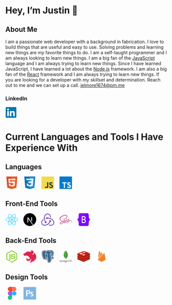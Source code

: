 # Hey, I’m Justin 🤗

## About Me

I am a passionate web developer with a background in fabrication. I love to build things that are useful and easy to use. Solving problems and learning new things are my favorite things to do. I am a self-taught programmer and I am always looking to learn new things. I am a big fan of the [JavaScript](https://developer.mozilla.org/en-US/docs/Web/JavaScript) language and I am always trying to learn new things. Since I have learned JavaScript, I have learned a lot about the [Node.js](https://nodejs.org/) framework. I am also a big fan of the [React](https://reactjs.org/) framework and I am always trying to learn new things. If you are looking for a developer with my skillset and determination. Reach
out to me and we can set up a call. [jelmore1674@pm.me](jelmore1674@pm.me)

### LinkedIn

[<img src="https://raw.githubusercontent.com/devicons/devicon/9f4f5cdb393299a81125eb5127929ea7bfe42889/icons/linkedin/linkedin-original.svg" width=35px>](https://www.linkedin.com/in/justin-elmore-05087819a/)

# Current Languages and Tools I Have Experience With

## Languages

<img src="https://raw.githubusercontent.com/devicons/devicon/9f4f5cdb393299a81125eb5127929ea7bfe42889/icons/html5/html5-original.svg" width=40px style="margin-right: 1rem"><img src="https://raw.githubusercontent.com/devicons/devicon/9f4f5cdb393299a81125eb5127929ea7bfe42889/icons/css3/css3-original.svg" width=40px style="margin-right: 1rem"><img src="https://raw.githubusercontent.com/devicons/devicon/9f4f5cdb393299a81125eb5127929ea7bfe42889/icons/javascript/javascript-original.svg" width=40px style="margin-right: 1rem"><img src="https://raw.githubusercontent.com/devicons/devicon/master/icons/typescript/typescript-original.svg" width=40px style="margin-right: 1rem">

## Front-End Tools

<img src="https://raw.githubusercontent.com/devicons/devicon/9f4f5cdb393299a81125eb5127929ea7bfe42889/icons/react/react-original.svg" width=40px style="margin-right: 1rem"><img src="https://raw.githubusercontent.com/devicons/devicon/2ae2a900d2f041da66e950e4d48052658d850630/icons/nextjs/nextjs-original.svg" width=40px style="margin-right: 1rem"><img src="https://raw.githubusercontent.com/devicons/devicon/2ae2a900d2f041da66e950e4d48052658d850630/icons/redux/redux-original.svg" width=40px style="margin-right: 1rem"><img src="https://raw.githubusercontent.com/devicons/devicon/9f4f5cdb393299a81125eb5127929ea7bfe42889/icons/sass/sass-original.svg" width=40px style="margin-right: 1rem"><img src="https://raw.githubusercontent.com/devicons/devicon/2ae2a900d2f041da66e950e4d48052658d850630/icons/bootstrap/bootstrap-original.svg" width=40px style="margin-right: 1rem">

## Back-End Tools

<img src="https://raw.githubusercontent.com/devicons/devicon/9f4f5cdb393299a81125eb5127929ea7bfe42889/icons/nodejs/nodejs-original.svg" width=40px style="margin-right: 1rem"><img src="https://raw.githubusercontent.com/devicons/devicon/2ae2a900d2f041da66e950e4d48052658d850630/icons/nestjs/nestjs-plain.svg" width="40px" style="margin-right: 1rem"><img src="https://raw.githubusercontent.com/devicons/devicon/2ae2a900d2f041da66e950e4d48052658d850630/icons/postgresql/postgresql-original.svg" width=40px style="margin-right: 1rem"><img src="https://raw.githubusercontent.com/devicons/devicon/9f4f5cdb393299a81125eb5127929ea7bfe42889/icons/mongodb/mongodb-original-wordmark.svg" width=40px style="margin-right: 1rem"><img src="https://raw.githubusercontent.com/devicons/devicon/2ae2a900d2f041da66e950e4d48052658d850630/icons/redis/redis-original.svg" width="40px" style="margin-right: 1rem"><img src="https://raw.githubusercontent.com/devicons/devicon/9f4f5cdb393299a81125eb5127929ea7bfe42889/icons/firebase/firebase-plain.svg" width=40px>

## Design Tools

<img src="https://raw.githubusercontent.com/devicons/devicon/2ae2a900d2f041da66e950e4d48052658d850630/icons/figma/figma-original.svg" width=40px style="margin-right: 1rem"><img src="https://raw.githubusercontent.com/devicons/devicon/2ae2a900d2f041da66e950e4d48052658d850630/icons/photoshop/photoshop-plain.svg" width=40px style="margin-right: 1rem">

<!-- markdownlint-capture -->

<!--
**jelmore1674/jelmore1674** is a ✨ _special_ ✨ repository because its `README.md` (this file) appears on your GitHub profile.

Here are some ideas to get you started:


- 🔭 I’m currently working on ...
- 🌱 I’m currently learning ...
- 👯 I’m looking to collaborate on ...
- 🤔 I’m looking for help with ...
- 💬 Ask me about ...
- 📫 How to reach me: ...
- 😄 Pronouns: ...
- ⚡ Fun fact: ...
-->
